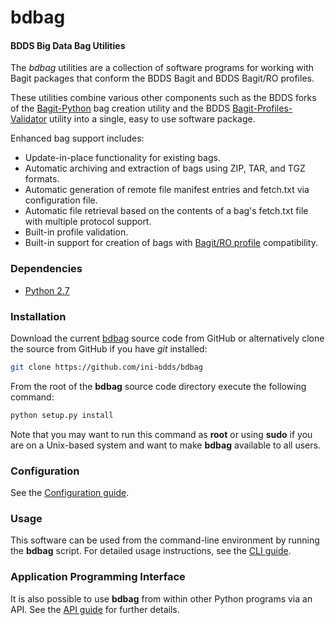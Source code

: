 # bdbag

#### BDDS Big Data Bag Utilities

The *bdbag* utilities are a collection of software programs for working with Bagit packages that conform the BDDS Bagit
and BDDS Bagit/RO profiles.

These utilities combine various other components such as the BDDS forks of the
[Bagit-Python](https://github.com/ini-bdds/bagit-python) bag creation utility and the BDDS
[Bagit-Profiles-Validator](https://github.com/ini-bdds/bagit-profiles-validator)
utility into a single, easy to use software package.

Enhanced bag support includes:

* Update-in-place functionality for existing bags.
* Automatic archiving and extraction of bags using ZIP, TAR, and TGZ formats.
* Automatic generation of remote file manifest entries and fetch.txt via configuration file.
* Automatic file retrieval based on the contents of a bag's fetch.txt file with multiple protocol support.
* Built-in profile validation.
* Built-in support for creation of bags with [Bagit/RO profile](https://github.com/ResearchObject/bagit-ro) compatibility.

### Dependencies

* [Python 2.7](https://www.python.org/downloads/release/python-2711/)


### Installation
Download the current [bdbag](https://github.com/ini-bdds/bdbag/archive/master.zip) source code from GitHub or
alternatively clone the source from GitHub if you have *git* installed:

```sh
git clone https://github.com/ini-bdds/bdbag
```
From the root of the **bdbag** source code directory execute the following command:
```sh
python setup.py install
```

Note that you may want to run this command as **root** or using **sudo** if you are on a Unix-based system and want to
make **bdbag** available to all users.

### Configuration

See the [Configuration guide](./doc/config.md).

### Usage

This software can be used from the command-line environment by running the **bdbag** script.  For detailed usage
instructions, see the [CLI guide](./doc/cli.md).

### Application Programming Interface

It is also possible to use **bdbag** from within other Python programs via an API.
See the [API guide](./doc/api.md) for further details.